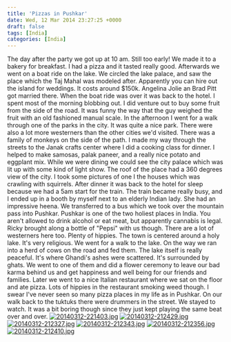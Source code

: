 ```yaml
---
title: 'Pizzas in Pushkar'
date: Wed, 12 Mar 2014 23:27:25 +0000
draft: false
tags: [India]
categories: [India]
---
```


The day after the party we got up at 10 am. Still too early! We made it to a bakery for breakfast. I had a pizza and it tasted really good. Afterwards we went on a boat ride on the lake. We circled the lake palace, and saw the place which the Taj Mahal was modeled after. Apparently you can hire out the island for weddings. It costs around $150k. Angelina Jolie an Brad Pitt got married there. When the boat ride was over it was back to the hotel. I spent most of the morning blobbing out. I did venture out to buy some fruit from the side of the road. It was funny the way that the guy weighed the fruit with an old fashioned manual scale. In the afternoon I went for a walk through one of the parks in the city. It was quite a nice park. There were also a lot more westerners than the other cities we'd visited. There was a family of monkeys on the side of the path. I made my way through the streets to the Janak crafts center where I did a cooking class for dinner. I helped to make samosas, palak paneer, and a really nice potato and eggplant mix. While we were dining we could see the city palace which was lit up with some kind of light show. The roof of the place had a 360 degrees view of the city. I took some pictures of one I the houses which was crawling with squirrels. After dinner it was back to the hotel for sleep because we had a 5am start for the train. The train became really busy, and I ended up in a booth by myself next to an elderly Indian lady. She had an impressive heena. We transferred to a bus which we took over the mountain pass into Pushkar. Pushkar is one of the two holiest places in India. You aren't allowed to drink alcohol or eat meat, but apparently cannabis is legal. Ricky brought along a bottle of "Pepsi" with us though. There are a lot of westerners here too. Plenty of hippies. The town is centered around a holy lake. It's very religious. We went for a walk to the lake. On the way we ran into a herd of cows on the road and fed them. The lake itself is really peaceful. It's where Ghandi's ashes were scattered. It's surrounded by ghats. We went to one of them and did a flower ceremony to leave our bad karma behind us and get happiness and well being for our friends and families. Later we went to a nice Italian restaurant where we sat on the floor and ate pizza. Lots of hippies in the restaurant smoking weed though. I swear I've never seen so many pizza places in my life as in Pushkar. On our walk back to the tuktuks there were drummers in the street. We stayed to watch. It was a bit boring though since they just kept playing the same beat over and over. [![20140312-221403.jpg](http://indiaana.files.wordpress.com/2014/03/20140312-221403.jpg)](http://indiaana.files.wordpress.com/2014/03/20140312-221403.jpg) [![20140312-212429.jpg](http://indiaana.files.wordpress.com/2014/03/20140312-212429.jpg)](http://indiaana.files.wordpress.com/2014/03/20140312-212429.jpg) [![20140312-212327.jpg](http://indiaana.files.wordpress.com/2014/03/20140312-212327.jpg)](http://indiaana.files.wordpress.com/2014/03/20140312-212327.jpg) [![20140312-212343.jpg](http://indiaana.files.wordpress.com/2014/03/20140312-212343.jpg)](http://indiaana.files.wordpress.com/2014/03/20140312-212343.jpg) [![20140312-212356.jpg](http://indiaana.files.wordpress.com/2014/03/20140312-212356.jpg)](http://indiaana.files.wordpress.com/2014/03/20140312-212356.jpg) [![20140312-212410.jpg](http://indiaana.files.wordpress.com/2014/03/20140312-212410.jpg)](http://indiaana.files.wordpress.com/2014/03/20140312-212410.jpg)